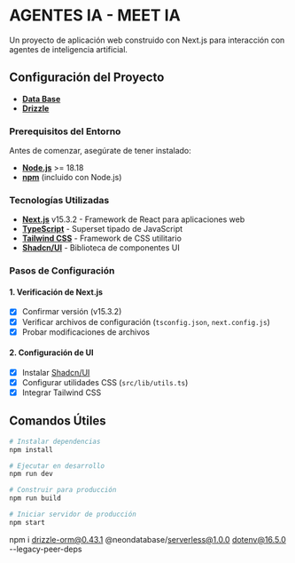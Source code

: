 # AGENTES IA - MEET IA

Un proyecto de aplicación web construido con Next.js para interacción con agentes de inteligencia artificial.

## Configuración del Proyecto

* **[Data Base](https://neon.com)**
* **[Drizzle](https://orm.drizzle.team/docs/get-started/neon-new)**

### Prerequisitos del Entorno

Antes de comenzar, asegúrate de tener instalado:

* **[Node.js](https://nodejs.org/)** >= 18.18
* **[npm](https://www.npmjs.com/)** (incluido con Node.js)

### Tecnologías Utilizadas

* **[Next.js](https://nextjs.org/)** v15.3.2 - Framework de React para aplicaciones web
* **[TypeScript](https://www.typescriptlang.org/)** - Superset tipado de JavaScript
* **[Tailwind CSS](https://tailwindcss.com/)** - Framework de CSS utilitario
* **[Shadcn/UI](https://ui.shadcn.com/)** - Biblioteca de componentes UI

### Pasos de Configuración

#### 1. Verificación de Next.js
- [x] Confirmar versión (v15.3.2)
- [x] Verificar archivos de configuración (`tsconfig.json`, `next.config.js`)
- [x] Probar modificaciones de archivos

#### 2. Configuración de UI
- [x] Instalar [Shadcn/UI](https://ui.shadcn.com/docs/installation/next)
- [x] Configurar utilidades CSS (`src/lib/utils.ts`)
- [x] Integrar Tailwind CSS

## Comandos Útiles

```bash
# Instalar dependencias
npm install

# Ejecutar en desarrollo
npm run dev

# Construir para producción
npm run build

# Iniciar servidor de producción
npm start
```

npm i drizzle-orm@0.43.1 @neondatabase/serverless@1.0.0 dotenv@16.5.0 --legacy-peer-deps
